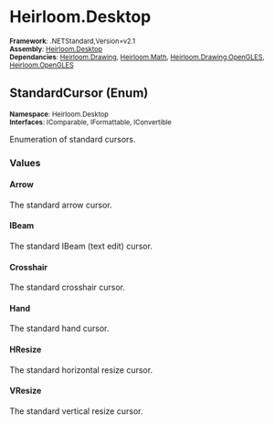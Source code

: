 # Heirloom.Desktop

<small>**Framework**: .NETStandard,Version=v2.1</small>  
<small>**Assembly**: [Heirloom.Desktop](../Heirloom.Desktop/Heirloom.Desktop.md)</small>  
<small>**Dependancies**: [Heirloom.Drawing](../Heirloom.Drawing/Heirloom.Drawing.md), [Heirloom.Math](../Heirloom.Math/Heirloom.Math.md), [Heirloom.Drawing.OpenGLES](../Heirloom.Drawing.OpenGLES/Heirloom.Drawing.OpenGLES.md), [Heirloom.OpenGLES](../Heirloom.OpenGLES/Heirloom.OpenGLES.md)</small>  

## StandardCursor (Enum)
<small>**Namespace**: Heirloom.Desktop</small>  
<small>**Interfaces**: IComparable, IFormattable, IConvertible</small>  

Enumeration of standard cursors.

### Values

#### Arrow
<member name="F:Heirloom.Desktop.StandardCursor.Arrow">
  <summary>
            The standard arrow cursor.
            </summary>
</member>

#### IBeam
<member name="F:Heirloom.Desktop.StandardCursor.IBeam">
  <summary>
            The standard IBeam (text edit) cursor.
            </summary>
</member>

#### Crosshair
<member name="F:Heirloom.Desktop.StandardCursor.Crosshair">
  <summary>
            The standard crosshair cursor.
            </summary>
</member>

#### Hand
<member name="F:Heirloom.Desktop.StandardCursor.Hand">
  <summary>
            The standard hand cursor.
            </summary>
</member>

#### HResize
<member name="F:Heirloom.Desktop.StandardCursor.HResize">
  <summary>
            The standard horizontal resize cursor.
            </summary>
</member>

#### VResize
<member name="F:Heirloom.Desktop.StandardCursor.VResize">
  <summary>
            The standard vertical resize cursor.
            </summary>
</member>

